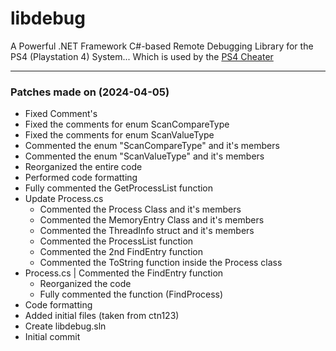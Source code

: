 # libdebug
A Powerful .NET Framework C#-based Remote Debugging Library for the PS4 (Playstation 4) System... Which is used by the [PS4 Cheater](https://github.com/a0zhar2/PS4Cheater)

---

### Patches made on (2024-04-05)
  - Fixed Comment's
  - Fixed the comments for enum ScanCompareType
  - Fixed the comments for enum ScanValueType
  - Commented the enum "ScanCompareType" and it's members
  - Commented the enum "ScanValueType" and it's members
  - Reorganized the entire code
  - Performed code formatting
  - Fully commented the GetProcessList function
- Update Process.cs
  - Commented the Process Class and it's members
  - Commented the MemoryEntry Class and it's members
  - Commented the ThreadInfo struct and it's members
  - Commented the ProcessList function
  - Commented the 2nd FindEntry function
  - Commented the ToString function inside the Process class
- Process.cs | Commented the FindEntry function
  - Reorganized the code
  - Fully commented the function (FindProcess)
- Code formatting
- Added initial files (taken from ctn123)
- Create libdebug.sln
- Initial commit
